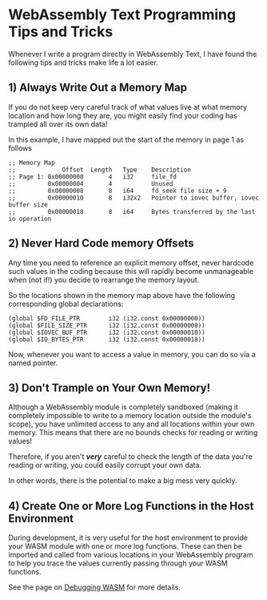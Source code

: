 # WebAssembly Text Programming Tips and Tricks

Whenever I write a program directly in WebAssembly Text, I have found the following tips and tricks make life a lot easier.

## 1) Always Write Out a Memory Map

If you do not keep very careful track of what values live at what memory location and how long they are, you might easily find your coding has trampled all over its own data!

In this example, I have mapped out the start of the memory in page 1 as follows

```wat
;; Memory Map
;;             Offset  Length   Type    Description
;; Page 1: 0x00000000       4   i32     file_fd
;;         0x00000004       4           Unused
;;         0x00000008       8   i64     fd_seek file size + 9
;;         0x00000010       8   i32x2   Pointer to iovec buffer, iovec buffer size
;;         0x00000018       8   i64     Bytes transferred by the last io operation
```

## 2) Never Hard Code memory Offsets

Any time you need to reference an explicit memory offset, never hardcode such values in the coding because this will rapidly become unmanageable when (not if!) you decide to rearrange the memory layout.

So the locations shown in the memory map above have the following corresponding global declarations:

```wat
(global $FD_FILE_PTR        i32 (i32.const 0x00000000))
(global $FILE_SIZE_PTR      i32 (i32.const 0x00000008))
(global $IOVEC_BUF_PTR      i32 (i32.const 0x00000010))
(global $IO_BYTES_PTR       i32 (i32.const 0x00000018))
```

Now, whenever you want to access a value in memory, you can do so via a named pointer.

## 3) Don't Trample on Your Own Memory!

Although a WebAssembly module is completely sandboxed (making it completely impossible to write to a memory location outside the module's scope), you have unlimited access to any and all locations within your own memory.
This means that there are no bounds checks for reading or writing values!

Therefore, if you aren't ***very*** careful to check the length of the data you're reading or writing, you could easily corrupt your own data.

In other words, there is the potential to make a big mess very quickly.

## 4) Create One or More Log Functions in the Host Environment

During development, it is very useful for the host environment to provide your WASM module with one or more log functions.
These can then be imported and called from various locations in your WebAssembly program to help you trace the values currently passing through your WASM functions.

See the page on [Debugging WASM](/chriswhealy/sha256-extended/debugging_wasm/README.md) for more details.
